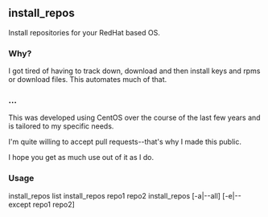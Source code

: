 ## install_repos
Install repositories for your RedHat based OS.

### Why?
I got tired of having to track down, download and then install keys and rpms
or download files. This automates much of that.

### ...
This was developed using CentOS over the course of the last few years and is
tailored to my specific needs.

I'm quite willing to accept pull requests--that's why I made this public.

I hope you get as much use out of it as I do.

### Usage
  install_repos list
  install_repos repo1 repo2
  install_repos [-a|--all] [-e|--except repo1 repo2]

